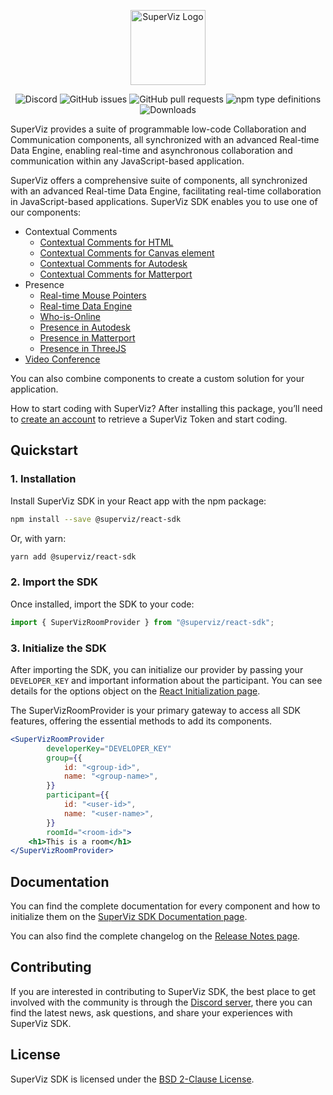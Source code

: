<p align="center">
  <a href="https://superviz.com/" target="blank"><img src="https://avatars.githubusercontent.com/u/56120553?s=200&v=4" width="120" alt="SuperViz Logo" /></a>
</p>

<p align="center">
	<img alt="Discord" src="https://img.shields.io/discord/1171797567223378002">
	<img alt="GitHub issues" src="https://img.shields.io/github/issues-raw/superviz/sdk">
	<img alt="GitHub pull requests" src="https://img.shields.io/github/issues-pr/superviz/sdk">
	<img alt="npm type definitions" src="https://img.shields.io/npm/types/@superviz/react-sdk">
	<img alt="Downloads" src="https://img.shields.io/npm/dw/@superviz/react-sdk">
</p>

SuperViz provides a suite of programmable low-code Collaboration and Communication components, all synchronized with an advanced Real-time Data Engine, enabling real-time and asynchronous collaboration and communication within any JavaScript-based application.

SuperViz offers a comprehensive suite of components, all synchronized with an advanced Real-time Data Engine, facilitating real-time collaboration in JavaScript-based applications. SuperViz SDK enables you to use one of our components:

- Contextual Comments
  - [Contextual Comments for HTML](https://docs.superviz.com/react-sdk/contextual-comments/HTML)
  - [Contextual Comments for Canvas element](https://docs.superviz.com/react-sdk/contextual-comments/canvas)
  - [Contextual Comments for Autodesk](https://docs.superviz.com/react-sdk/contextual-comments/autodesk)
  - [Contextual Comments for Matterport](https://docs.superviz.com/react-sdk/contextual-comments/matterport)
- Presence
  - [Real-time Mouse Pointers](https://docs.superviz.com/react-sdk/presence/mouse-pointers)
  - [Real-time Data Engine](https://docs.superviz.com/react-sdk/presence/real-time-data-engine)
  - [Who-is-Online](https://docs.superviz.com/react-sdk/presence/who-is-online)
  - [Presence in Autodesk](https://docs.superviz.com/react-sdk/presence/AutodeskPresence)
  - [Presence in Matterport](https://docs.superviz.com/react-sdk/presence/MatterportPresence)
  - [Presence in ThreeJS](https://docs.superviz.com/react-sdk/presence/ThreeJsPresence)
- [Video Conference](https://docs.superviz.com/react-sdk/video/video-conference)

You can also combine components to create a custom solution for your application.

How to start coding with SuperViz? After installing this package, you’ll need to [create an account](https://dashboard.superviz.com/) to retrieve a SuperViz Token and start coding.

## Quickstart

### 1. Installation

Install SuperViz SDK in your React app with the npm package:

```bash
npm install --save @superviz/react-sdk
```

Or, with yarn:

```bash
yarn add @superviz/react-sdk
```

### 2. Import the SDK

Once installed, import the SDK to your code:

```jsx
import { SuperVizRoomProvider } from "@superviz/react-sdk";
```

### 3. Initialize the SDK

After importing the SDK, you can initialize our provider by passing your `DEVELOPER_KEY` and important information about the participant. You can see details for the options object on the [React Initialization page](https://docs.superviz.com/react-sdk/initialization).

The SuperVizRoomProvider is your primary gateway to access all SDK features, offering the essential methods to add its components.

```jsx
<SuperVizRoomProvider
		developerKey="DEVELOPER_KEY"
		group={{
			id: "<group-id>",
			name: "<group-name>",
		}}
		participant={{
			id: "<user-id>",
			name: "<user-name>",
		}}
		roomId="<room-id>">
	<h1>This is a room</h1>
</SuperVizRoomProvider>
```

## Documentation

You can find the complete documentation for every component and how to initialize them on the [SuperViz SDK Documentation page](https://docs.superviz.com/react-sdk/initialization).

You can also find the complete changelog on the [Release Notes page](https://docs.superviz.com/releases).

## Contributing

If you are interested in contributing to SuperViz SDK, the best place to get involved with the community is through the [Discord server](https://discord.gg/weZ3Bfv6WZ), there you can find the latest news, ask questions, and share your experiences with SuperViz SDK.

## License

SuperViz SDK is licensed under the [BSD 2-Clause License](LICENSE).